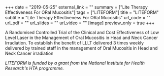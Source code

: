 +++
date = "2019-05-25"
external_link = ""
summary = ["Lite Therapy Effectiveness For ORal Mucositis"]
tags = ["LITEFORM"]
title = "LITEFORM"
subtitle = "Lite Therapy Effectiveness For ORal Mucositis"
url_code = ""
url_pdf = ""
url_slides = ""
url_video = ""
[image]
  preview_only = true
+++

A Randomised Controlled Trial of the Clinical and Cost Effectiveness of Low Level Laser in the Management of Oral Mucositis in Head and Neck Cancer Irradiation. To establish the benefit of LLLT delivered 3 times weekly delivered by trained staff in the management of Oral Mucositis in Head and Neck Cancer irradiation

*LITEFORM is funded by a grant from the National Institute for Health Research's HTA programme.*
